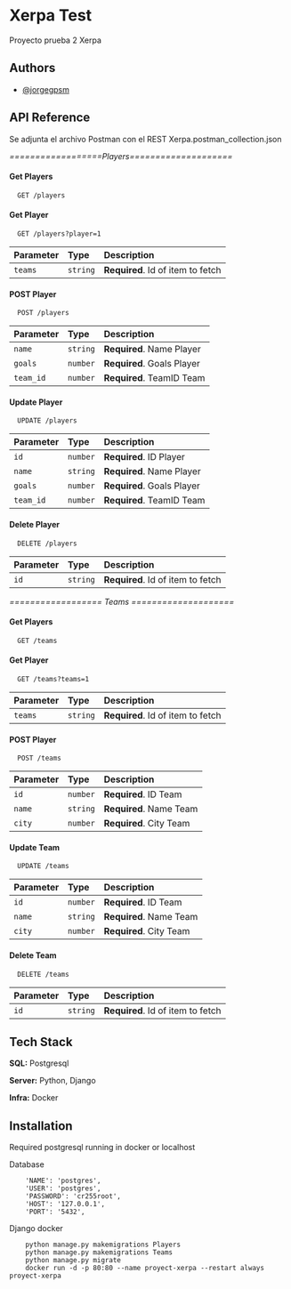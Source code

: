 
# Xerpa Test

Proyecto prueba 2 Xerpa


## Authors

- [@jorgegpsm](https://www.github.com/jorgegpsm)

## API Reference

Se adjunta el archivo Postman con el REST Xerpa.postman_collection.json

**==================Players*====================*
#### Get Players
```http
  GET /players
```

#### Get Player

```http
  GET /players?player=1
```

| Parameter | Type     | Description                       |
| :-------- | :------- | :-------------------------------- |
| `teams`      | `string` | **Required**. Id of item to fetch |


#### POST Player

```http
  POST /players
```

| Parameter | Type     | Description                       |
| :-------- | :------- | :-------------------------------- |
| `name`      | `string` | **Required**. Name Player|
| `goals`      | `number` | **Required**. Goals Player |
| `team_id`      | `number` | **Required**. TeamID Team |


#### Update Player

```http
  UPDATE /players
```

| Parameter | Type     | Description                       |
| :-------- | :------- | :-------------------------------- |
| `id`      | `number` | **Required**. ID Player |
| `name`      | `string` | **Required**. Name Player|
| `goals`      | `number` | **Required**. Goals Player |
| `team_id`      | `number` | **Required**. TeamID Team |

#### Delete Player

```http
  DELETE /players
```

| Parameter | Type     | Description                       |
| :-------- | :------- | :-------------------------------- |
| `id`      | `string` | **Required**. Id of item to fetch |

*================== Teams ====================*
#### Get Players
```http
  GET /teams
```

#### Get Player

```http
  GET /teams?teams=1
```

| Parameter | Type     | Description                       |
| :-------- | :------- | :-------------------------------- |
| `teams`      | `string` | **Required**. Id of item to fetch |


#### POST Player

```http
  POST /teams
```

| Parameter | Type     | Description                       |
| :-------- | :------- | :-------------------------------- |
| `id`      | `number` | **Required**. ID Team |
| `name`      | `string` | **Required**. Name Team|
| `city`      | `number` | **Required**. City Team |


#### Update Team

```http
  UPDATE /teams
```

| Parameter | Type     | Description                       |
| :-------- | :------- | :-------------------------------- |
| `id`      | `number` | **Required**. ID Team |
| `name`      | `string` | **Required**. Name Team|
| `city`      | `number` | **Required**. City Team |

#### Delete Team

```http
  DELETE /teams
```

| Parameter | Type     | Description                       |
| :-------- | :------- | :-------------------------------- |
| `id`      | `string` | **Required**. Id of item to fetch |


## Tech Stack

**SQL:** Postgresql

**Server:** Python, Django

**Infra:** Docker

## Installation

Required postgresql running in docker or localhost

Database
```POSTGRESQL
    'NAME': 'postgres',
    'USER': 'postgres',
    'PASSWORD': 'cr255root',
    'HOST': '127.0.0.1',
    'PORT': '5432',
```

Django docker
```DJANGO
    python manage.py makemigrations Players
    python manage.py makemigrations Teams
    python manage.py migrate
    docker run -d -p 80:80 --name proyect-xerpa --restart always proyect-xerpa
```
